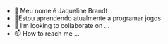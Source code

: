 - 👋 Meu nome é Jaqueline Brandt
- 🌱Estou aprendendo atualmente a programar jogos
- 💞️ I’m looking to collaborate on ...
- 📫 How to reach me ...

<!---
JaquelineBrandt/JaquelineBrandt is a ✨ special ✨ repository because its `README.md` (this file) appears on your GitHub profile.
You can click the Preview link to take a look at your changes.
--->

